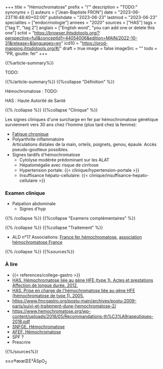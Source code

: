 +++
title = "Hémochromatose"
prefix = "l'"
description = "TODO:"
synonyms = []
auteurs = ["Jean-Baptiste FRON"]
date = "2023-06-23T16:48:40+02:00"
publishdate = "2023-06-23"
lastmod = "2023-06-23"
specialites = ["endocrinologie"]
annees = "2020"
sources = ["HAS"]
tags = ["tag 1", "tag 2"]
anglais = ["English word", "you can add one or delete this one"]
sctid = "https://browser.ihtsdotools.org/?perspective=full&conceptId1=44054006&edition=MAIN/2022-10-31&release=&languages=en"
icd10 = "https://prod-mapping.ihtsdotools.org/#/"
draft = true
image = false
imageSrc = ""
todo = "PR, goutte: fer"
+++

{{%article-summary%}}


TODO:

{{%/article-summary%}}
{{%collapse "Définition" %}}

Hémochromatose
: TODO:

HAS
: Haute Autorité de Santé

{{% /collapse %}}
{{%collapse "Clinique" %}}

Les signes cliniques d'une surcharge en fer par hémochromatose génétique surviennent vers 30 ans chez l'homme (plus tard chez la femme):

- [Fatigue chronique](/tags/fatigue/)
- Polyarthrite inflammatoire  
  Articulations distales de la main, orteils, poignets, genou, épaule. Accès pseudo-goutteux possibles.
- Signes tardifs d'hémochromatose
  - Cytolyse modérée prédominant sur les ALAT
  - Hépatomégalie avec risque de cirrhose
  - Hypertension portale: {{< clinique/hypertension-portale >}}
  - Insuffisance hépato-cellulaire: {{< clinique/insuffisance-hepato-cellulaire >}}

### Examen clinique

- Palpation abdominale
  - Signes d'hyp

{{% /collapse %}}
{{%collapse "Examens complémentaires" %}}


{{% /collapse %}}
{{%collapse "Traitement" %}}

- ALD n°17
Associations: [France fer hémochromatose](https://www.hemochromatose.org), [association hémochromatose France](https://www.hemochromatose.fr/)

{{% /collapse %}}
{{%sources%}}

### À lire

- {{< references/college-gastro >}}
- [HAS. Hémochromatose liée au gène HFE (type 1). Actes et prestations Affection de longue durée. 2012.](https://www.has-sante.fr/jcms/c_592228/fr/ald-n17-actes-et-prestations-sur-hemochromatose-actualisation-juin-2012)
- [HAS. Prise en charge de l'hémochromatose liée au gène HFE (hémochromatose de type 1). 2005.](https://www.has-sante.fr/jcms/c_432802/fr/prise-en-charge-de-l-hemochromatose-liee-au-gene-hfe-hemochromatose-de-type-1)
- <https://www.fmcgastro.org/postu-main/archives/postu-2009-paris/suivi-et-traitement-dune-hemochromatose-2/>
- <https://www.hemochromatose.org/wp-content/uploads/2018/05/Recommandations-th%C3%A9rapeutiques-2018.pdf>
- [SNFGE. Hémochromatose](https://www.snfge.org/content/hemochromatose)
- [AFEF. Hémochromatose](https://afef.asso.fr/la-maladie/maladies/hemochromatose/)
- SPF ?
- Prescrire

{{%/sources%}}

≤≥±®æœŒÈ³ÂSpO<sub>2</sub>
